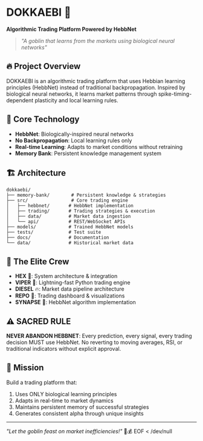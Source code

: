 # DOKKAEBI 👺

**Algorithmic Trading Platform Powered by HebbNet**

> *"A goblin that learns from the markets using biological neural networks"*

## 🔥 Project Overview

DOKKAEBI is an algorithmic trading platform that uses Hebbian learning principles (HebbNet) instead of traditional backpropagation. Inspired by biological neural networks, it learns market patterns through spike-timing-dependent plasticity and local learning rules.

## 🧠 Core Technology

- **HebbNet**: Biologically-inspired neural networks
- **No Backpropagation**: Local learning rules only
- **Real-time Learning**: Adapts to market conditions without retraining
- **Memory Bank**: Persistent knowledge management system

## 🏗️ Architecture

```
dokkaebi/
├── memory-bank/        # Persistent knowledge & strategies
├── src/                # Core trading engine
│   ├── hebbnet/       # HebbNet implementation
│   ├── trading/       # Trading strategies & execution
│   ├── data/          # Market data ingestion
│   └── api/           # REST/WebSocket APIs
├── models/            # Trained HebbNet models
├── tests/             # Test suite
├── docs/              # Documentation
└── data/              # Historical market data
```

## 🚀 The Elite Crew

- **HEX** 🦄: System architecture & integration
- **VIPER** 🐍: Lightning-fast Python trading engine
- **DIESEL** 🔥: Market data pipeline architecture
- **REPO** 🎨: Trading dashboard & visualizations
- **SYNAPSE** 🧠: HebbNet algorithm implementation

## ⚠️ SACRED RULE

**NEVER ABANDON HEBBNET**: Every prediction, every signal, every trading decision MUST use HebbNet. No reverting to moving averages, RSI, or traditional indicators without explicit approval.

## 🎯 Mission

Build a trading platform that:
1. Uses ONLY biological learning principles
2. Adapts in real-time to market dynamics
3. Maintains persistent memory of successful strategies
4. Generates consistent alpha through unique insights

---

*"Let the goblin feast on market inefficiencies\!"* 👺💰
EOF < /dev/null